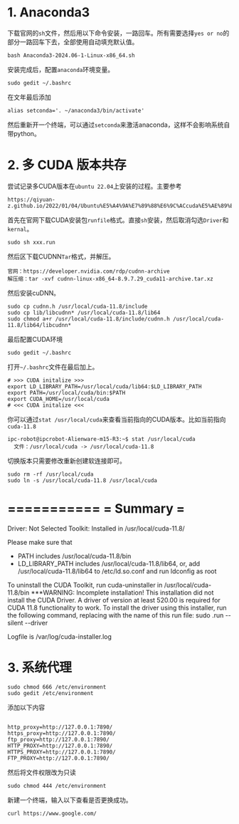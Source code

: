 # 1. Anaconda3
下载官网的`sh`文件，然后用以下命令安装，一路回车。所有需要选择`yes or no`的部分一路回车下去，全部使用自动填充默认值。
```
bash Anaconda3-2024.06-1-Linux-x86_64.sh
```
安装完成后，配置`anaconda`环境变量。
```
sudo gedit ~/.bashrc
```
在文年最后添加
```
alias setconda='. ~/anaconda3/bin/activate'
```
然后重新开一个终端，可以通过`setconda`来激活anaconda，这样不会影响系统自带python。

# 2. 多 CUDA 版本共存

尝试记录多CUDA版本在`ubuntu 22.04`上安装的过程。主要参考
```
https://qiyuan-z.github.io/2022/01/04/Ubuntu%E5%A4%9A%E7%89%88%E6%9C%ACcuda%E5%AE%89%E8%A3%85%E4%B8%8E%E5%88%87%E6%8D%A2/
```
首先在官网下载CUDA安装包`runfile`格式。直接`sh`安装，然后取消勾选`Driver`和`kernal`。
```
sudo sh xxx.run
```
然后区下载CUDNN`Tar`格式，并解压。
```
官网：https://developer.nvidia.com/rdp/cudnn-archive
解压缩：tar -xvf cudnn-linux-x86_64-8.9.7.29_cuda11-archive.tar.xz
```
然后安装cuDNN。
```
sudo cp cudnn.h /usr/local/cuda-11.8/include
sudo cp lib/libcudnn* /usr/local/cuda-11.8/lib64
sudo chmod a+r /usr/local/cuda-11.8/include/cudnn.h /usr/local/cuda-11.8/lib64/libcudnn*
```
最后配置CUDA环境
```
sudo gedit ~/.bashrc
```
打开`~/.bashrc`文件在最后加上。
```
# >>> CUDA initalize >>>
export LD_LIBRARY_PATH=/usr/local/cuda/lib64:$LD_LIBRARY_PATH
export PATH=/usr/local/cuda/bin:$PATH
export CUDA_HOME=/usr/local/cuda
# <<< CUDA initalize <<<
```

你可以通过`stat /usr/local/cuda`来查看当前指向的CUDA版本。比如当前指向`cuda-11.8`
```
ipc-robot@ipcrobot-Alienware-m15-R3:~$ stat /usr/local/cuda
  文件：/usr/local/cuda -> /usr/local/cuda-11.8
```
切换版本只需要修改重新创建软连接即可。
```
sudo rm -rf /usr/local/cuda
sudo ln -s /usr/local/cuda-11.8 /usr/local/cuda
```

===========
= Summary =
===========

Driver:   Not Selected
Toolkit:  Installed in /usr/local/cuda-11.8/

Please make sure that
 -   PATH includes /usr/local/cuda-11.8/bin
 -   LD_LIBRARY_PATH includes /usr/local/cuda-11.8/lib64, or, add /usr/local/cuda-11.8/lib64 to /etc/ld.so.conf and run ldconfig as root

To uninstall the CUDA Toolkit, run cuda-uninstaller in /usr/local/cuda-11.8/bin
***WARNING: Incomplete installation! This installation did not install the CUDA Driver. A driver of version at least 520.00 is required for CUDA 11.8 functionality to work.
To install the driver using this installer, run the following command, replacing <CudaInstaller> with the name of this run file:
    sudo <CudaInstaller>.run --silent --driver

Logfile is /var/log/cuda-installer.log

# 3. 系统代理
```
sudo chmod 666 /etc/environment
sudo gedit /etc/environment
```
添加以下内容
```

http_proxy=http://127.0.0.1:7890/
https_proxy=http://127.0.0.1:7890/
ftp_proxy=http://127.0.0.1:7890/
HTTP_PROXY=http://127.0.0.1:7890/
HTTPS_PROXY=http://127.0.0.1:7890/
FTP_PROXY=http://127.0.0.1:7890/
```
然后将文件权限改为只读
```
sudo chmod 444 /etc/environment
```
新建一个终端，输入以下查看是否更换成功。
```
curl https://www.google.com/
```
